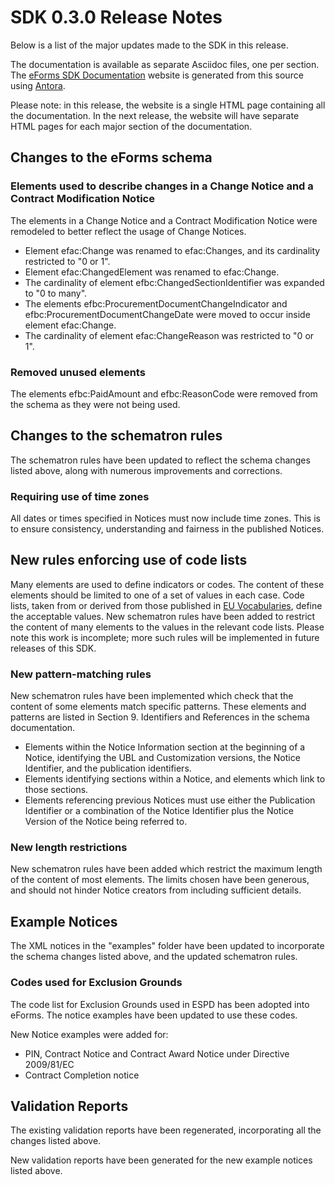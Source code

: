 # SDK 0.3.0 Release Notes
Below is a list of the major updates made to the SDK in this release.

The documentation is available as separate Asciidoc files, one per section.
The [eForms SDK Documentation](https://op-ted.github.io/eForms-SDK) website is generated from this source using [Antora](https://antora.org/).

Please note: in this release, the website is a single HTML page containing all the documentation.
In the next release, the website will have separate HTML pages for each major section of the documentation.

## Changes to the eForms schema

### Elements used to describe changes in a Change Notice and a Contract Modification Notice
The elements in a Change Notice and a Contract Modification Notice were remodeled to better reflect the usage of Change Notices.
* Element efac:Change was renamed to efac:Changes, and its cardinality restricted to "0 or 1".
* Element efac:ChangedElement was renamed to efac:Change.
* The cardinality of element efbc:ChangedSectionIdentifier was expanded to "0 to many".
* The elements efbc:ProcurementDocumentChangeIndicator and efbc:ProcurementDocumentChangeDate were moved to occur inside element efac:Change.
* The cardinality of element efac:ChangeReason was restricted to "0 or 1".

### Removed unused elements
The elements efbc:PaidAmount and efbc:ReasonCode were removed from the schema as they were not being used.

## Changes to the schematron rules
The schematron rules have been updated to reflect the schema changes listed above, along with numerous improvements and corrections.

### Requiring use of time zones
All dates or times specified in Notices must now include time zones. This is to ensure consistency, understanding and fairness in the published Notices.

## New rules enforcing use of code lists
Many elements are used to define indicators or codes. The content of these elements should be limited to one of a set of values in each case. Code lists, taken from or derived from those published in [EU Vocabularies](https://op.europa.eu/en/web/eu-vocabularies/e-procurement/tables), define the acceptable values. New schematron rules have been added to restrict the content of many elements to the values in the relevant code lists. Please note this work is incomplete; more such rules will be implemented in future releases of this SDK.

### New pattern-matching rules
New schematron rules have been implemented which check that the content of some elements match specific patterns. These elements and patterns are listed in Section 9. Identifiers and References in the schema documentation.
* Elements within the Notice Information section at the beginning of a Notice, identifying the UBL and Customization versions, the Notice Identifier, and the publication identifiers.
* Elements identifying sections within a Notice, and elements which link to those sections.
* Elements referencing previous Notices must use either the Publication Identifier or a combination of the Notice Identifier plus the Notice Version of the Notice being referred to.

### New length restrictions
New schematron rules have been added which restrict the maximum length of the content of most elements. The limits chosen have been generous, and should not hinder Notice creators from including sufficient details. 

## Example Notices
The XML notices in the "examples" folder have been updated to incorporate the schema changes listed above, and the updated schematron rules.

### Codes used for Exclusion Grounds
The code list for Exclusion Grounds used in ESPD has been adopted into eForms. The notice examples have been updated to use these codes.

New Notice examples were added for:
* PIN, Contract Notice and Contract Award Notice under Directive 2009/81/EC
* Contract Completion notice

## Validation Reports
The existing validation reports have been regenerated, incorporating all the changes listed above.

New validation reports have been generated for the new example notices listed above.

